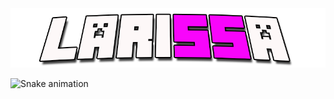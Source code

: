 <div align="center">
  <img src="./laryxt.png">
</div>

![Snake animation](https://github.com/seu-usuário-aqui/seu-usuário-aqui/blob/output/github-contribution-grid-snake.svg)
